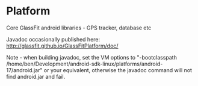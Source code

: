 Platform
================

Core GlassFit android libraries - GPS tracker, database etc

Javadoc occasionally published here: http://glassfit.github.io/GlassFitPlatform/doc/

Note - when building javadoc, set the VM options to "-bootclasspath /home/ben/Development/android-sdk-linux/platforms/android-17/android.jar" or your equivalent, otherwise the javadoc command will not find android.jar and fail.
